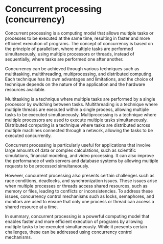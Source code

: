 # Concurrent processing (concurrency)

Concurrent processing is a computing model that allows multiple tasks or processes to be executed at the same time, resulting in faster and more efficient execution of programs. The concept of concurrency is based on the principle of parallelism, where multiple tasks are performed simultaneously, using multiple processors or threads, instead of sequentially, where tasks are performed one after another.

Concurrency can be achieved through various techniques such as multitasking, multithreading, multiprocessing, and distributed computing. Each technique has its own advantages and limitations, and the choice of technique depends on the nature of the application and the hardware resources available.

Multitasking is a technique where multiple tasks are performed by a single processor by switching between tasks. Multithreading is a technique where multiple threads are executed within a single process, allowing multiple tasks to be executed simultaneously. Multiprocessing is a technique where multiple processors are used to execute multiple tasks simultaneously. Distributed computing is a technique where tasks are distributed across multiple machines connected through a network, allowing the tasks to be executed concurrently.

Concurrent processing is particularly useful for applications that involve large amounts of data or complex calculations, such as scientific simulations, financial modeling, and video processing. It can also improve the performance of web servers and database systems by allowing multiple requests to be processed simultaneously.

However, concurrent processing also presents certain challenges such as race conditions, deadlocks, and synchronization issues. These issues arise when multiple processes or threads access shared resources, such as memory or files, leading to conflicts or inconsistencies. To address these issues, concurrency control mechanisms such as locks, semaphores, and monitors are used to ensure that only one process or thread can access a shared resource at a time.

In summary, concurrent processing is a powerful computing model that enables faster and more efficient execution of programs by allowing multiple tasks to be executed simultaneously. While it presents certain challenges, these can be addressed using concurrency control mechanisms.